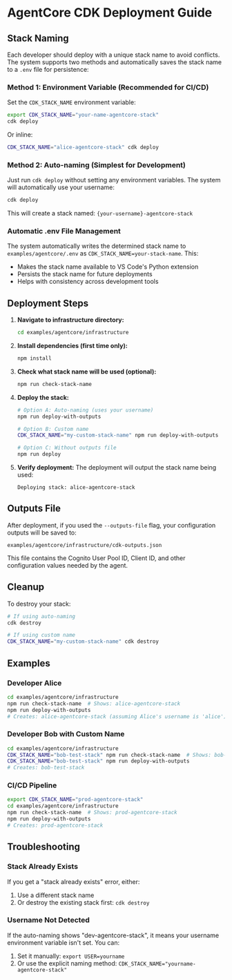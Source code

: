 # AgentCore CDK Deployment Guide

## Stack Naming

Each developer should deploy with a unique stack name to avoid conflicts. The system supports two methods and automatically saves the stack name to a `.env` file for persistence:

### Method 1: Environment Variable (Recommended for CI/CD)

Set the `CDK_STACK_NAME` environment variable:

```bash
export CDK_STACK_NAME="your-name-agentcore-stack"
cdk deploy
```

Or inline:
```bash
CDK_STACK_NAME="alice-agentcore-stack" cdk deploy
```

### Method 2: Auto-naming (Simplest for Development)

Just run `cdk deploy` without setting any environment variables. The system will automatically use your username:

```bash
cdk deploy
```

This will create a stack named: `{your-username}-agentcore-stack`

### Automatic .env File Management

The system automatically writes the determined stack name to `examples/agentcore/.env` as `CDK_STACK_NAME=your-stack-name`. This:
- Makes the stack name available to VS Code's Python extension
- Persists the stack name for future deployments
- Helps with consistency across development tools

## Deployment Steps

1. **Navigate to infrastructure directory:**
   ```bash
   cd examples/agentcore/infrastructure
   ```

2. **Install dependencies (first time only):**
   ```bash
   npm install
   ```

3. **Check what stack name will be used (optional):**
   ```bash
   npm run check-stack-name
   ```

4. **Deploy the stack:**
   ```bash
   # Option A: Auto-naming (uses your username)
   npm run deploy-with-outputs
   
   # Option B: Custom name
   CDK_STACK_NAME="my-custom-stack-name" npm run deploy-with-outputs
   
   # Option C: Without outputs file
   npm run deploy
   ```

4. **Verify deployment:**
   The deployment will output the stack name being used:
   ```
   Deploying stack: alice-agentcore-stack
   ```

## Outputs File

After deployment, if you used the `--outputs-file` flag, your configuration outputs will be saved to:
```
examples/agentcore/infrastructure/cdk-outputs.json
```

This file contains the Cognito User Pool ID, Client ID, and other configuration values needed by the agent.

## Cleanup

To destroy your stack:
```bash
# If using auto-naming
cdk destroy

# If using custom name
CDK_STACK_NAME="my-custom-stack-name" cdk destroy
```

## Examples

### Developer Alice
```bash
cd examples/agentcore/infrastructure
npm run check-stack-name  # Shows: alice-agentcore-stack
npm run deploy-with-outputs
# Creates: alice-agentcore-stack (assuming Alice's username is 'alice')
```

### Developer Bob with Custom Name
```bash
cd examples/agentcore/infrastructure
CDK_STACK_NAME="bob-test-stack" npm run check-stack-name  # Shows: bob-test-stack
CDK_STACK_NAME="bob-test-stack" npm run deploy-with-outputs
# Creates: bob-test-stack
```

### CI/CD Pipeline
```bash
export CDK_STACK_NAME="prod-agentcore-stack"
cd examples/agentcore/infrastructure
npm run check-stack-name  # Shows: prod-agentcore-stack
npm run deploy-with-outputs
# Creates: prod-agentcore-stack
```

## Troubleshooting

### Stack Already Exists
If you get a "stack already exists" error, either:
1. Use a different stack name
2. Or destroy the existing stack first: `cdk destroy`

### Username Not Detected
If the auto-naming shows "dev-agentcore-stack", it means your username environment variable isn't set. You can:
1. Set it manually: `export USER=yourname`
2. Or use the explicit naming method: `CDK_STACK_NAME="yourname-agentcore-stack"`